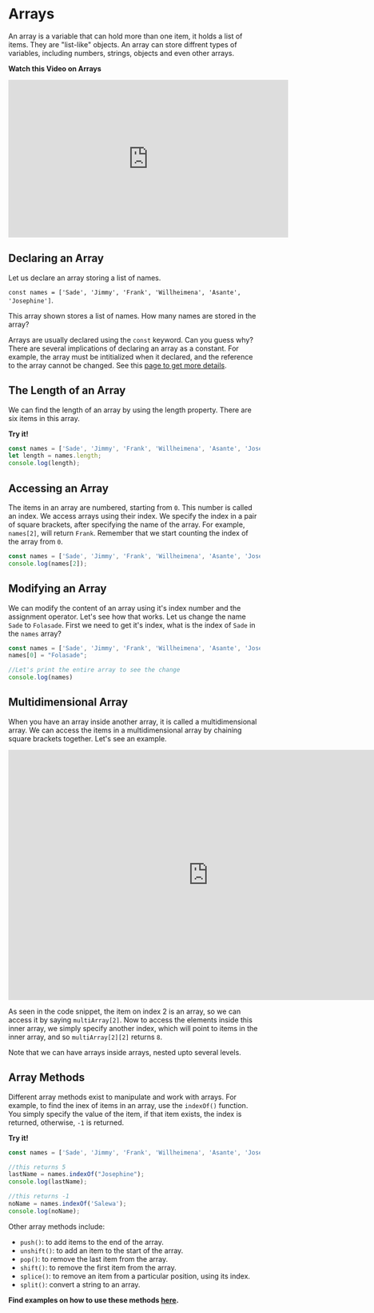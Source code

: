 # Arrays

An array is a variable that can hold more than one item, it holds a list of items. They are "list-like" objects. An array can store diffrent types of variables, including numbers, strings, objects and even other arrays.

<aside> 

**Watch this Video on Arrays** 
</aside>

<iframe width="560" height="315" src="https://www.youtube.com/embed/PkZNo7MFNFg?start=2446" title="YouTube video player" frameborder="0" allow="accelerometer; autoplay; clipboard-write; encrypted-media; gyroscope; picture-in-picture; web-share" allowfullscreen></iframe>

</details>

## Declaring an Array
Let us declare an array storing a list of names.

`const names = ['Sade', 'Jimmy', 'Frank', 'Willheimena', 'Asante', 'Josephine']`.

This array shown stores a list of names. How many names are stored in the array? 

<aside>

Arrays are usually declared using the `const` keyword. Can you guess why?
There are several implications of declaring an array as a constant. For example, the array must be intitialized when it declared, and the reference to the array cannot be changed. See this [page to get more details](https://www.w3schools.com/js/js_array_const.asp).

</aside>


## The Length of an Array

We can find the length of an array by using the length property. There are six items in this array.

**Try it!**
```js
const names = ['Sade', 'Jimmy', 'Frank', 'Willheimena', 'Asante', 'Josephine']
let length = names.length;
console.log(length);
```

## Accessing an Array
The items in an array are numbered, starting from `0`. This number is called an index. We access arrays using their index. We specify the index in a pair of square brackets, after specifying the name of the array. For example, `names[2]`, will return `Frank`. Remember that we start counting the index of the array from `0`.

```js
const names = ['Sade', 'Jimmy', 'Frank', 'Willheimena', 'Asante', 'Josephine'];
console.log(names[2]);
```

## Modifying an Array
We can modify the content of an array using it's index number and the assignment operator. Let's see how that works. Let us change the name `Sade` to `Folasade`. First we need to get it's index, what is the index of `Sade` in the `names` array?

```js
const names = ['Sade', 'Jimmy', 'Frank', 'Willheimena', 'Asante', 'Josephine'];
names[0] = "Folasade";

//Let's print the entire array to see the change
console.log(names)
```

## Multidimensional Array

When you have an array inside another array, it is called a multidimensional array. We can access the items in a multidimensional array by chaining square brackets together. Let's see an example.

<iframe width="800" height="500" frameborder="0" src="https://pythontutor.com/iframe-embed.html#code=//%20A%20multidimensional%20array%0Aconst%20multiArray%20%3D%20%5B%22string%22,%2095,%20%5B5,%207,%208%5D,%20true%5D%3B%0Aconsole.log%28multiArray%5B2%5D%29%3B%0A%0Alet%20value%20%3D%20multiArray%5B2%5D%5B2%5D%3B%0Aconsole.log%28value%29%3B&codeDivHeight=400&codeDivWidth=350&cumulative=false&curInstr=4&heapPrimitives=nevernest&origin=opt-frontend.js&py=js&rawInputLstJSON=%5B%5D&textReferences=false"> </iframe>

<aside>

As seen in the code snippet, the item on index 2 is an array, so we can access it by saying `multiArray[2]`. Now to access the elements inside this inner array, we simply specify another index, which will point to items in the inner array, and so `multiArray[2][2]` returns `8`.

Note that we can have arrays inside arrays, nested upto several levels.

</aside>

## Array Methods
Different array methods exist to manipulate and work with arrays. For example, to find the inex of items in an array, use the `indexOf()` function. You simply specify the value of the item, if that item exists, the index is returned, otherwise, `-1` is returned.

**Try it!**
```js
const names = ['Sade', 'Jimmy', 'Frank', 'Willheimena', 'Asante', 'Josephine'];

//this returns 5
lastName = names.indexOf("Josephine");
console.log(lastName);

//this returns -1
noName = names.indexOf('Salewa');
console.log(noName);

```

Other array methods include:
* `push()`: to add items to the end of the array.
* `unshift()`: to add an item to the start of the array.
* `pop()`: to remove the last item from the array.
* `shift()`: to remove the first item from the array.
* `splice()`: to remove an item from a particular position, using its index.
* `split()`: convert a string to an array.

**Find examples on how to use these methods [here](https://developer.mozilla.org/en-US/docs/Learn/JavaScript/First_steps/Arrays#adding_items).**